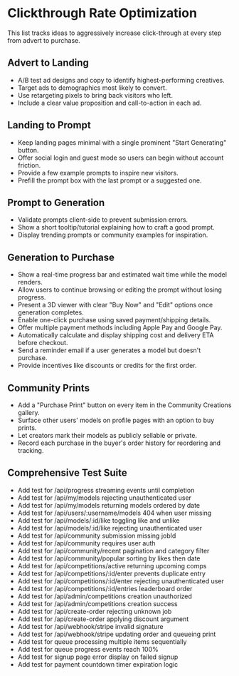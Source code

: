 # Clickthrough Rate Optimization

This list tracks ideas to aggressively increase click-through at every step from advert to purchase.

## Advert to Landing
- A/B test ad designs and copy to identify highest-performing creatives.
- Target ads to demographics most likely to convert.
- Use retargeting pixels to bring back visitors who left.
- Include a clear value proposition and call-to-action in each ad.

## Landing to Prompt
- Keep landing pages minimal with a single prominent "Start Generating" button.
- Offer social login and guest mode so users can begin without account friction.
- Provide a few example prompts to inspire new visitors.
- Prefill the prompt box with the last prompt or a suggested one.

## Prompt to Generation
- Validate prompts client-side to prevent submission errors.
- Show a short tooltip/tutorial explaining how to craft a good prompt.
- Display trending prompts or community examples for inspiration.

## Generation to Purchase
- Show a real-time progress bar and estimated wait time while the model renders.
- Allow users to continue browsing or editing the prompt without losing progress.
- Present a 3D viewer with clear "Buy Now" and "Edit" options once generation completes.
- Enable one-click purchase using saved payment/shipping details.
- Offer multiple payment methods including Apple Pay and Google Pay.
- Automatically calculate and display shipping cost and delivery ETA before checkout.
- Send a reminder email if a user generates a model but doesn't purchase.
- Provide incentives like discounts or credits for the first order.

## Community Prints
- Add a "Purchase Print" button on every item in the Community Creations gallery.
- Surface other users' models on profile pages with an option to buy prints.
- Let creators mark their models as publicly sellable or private.
- Record each purchase in the buyer's order history for reordering and tracking.


## Comprehensive Test Suite
- Add test for /api/progress streaming events until completion
- Add test for /api/my/models rejecting unauthenticated user
- Add test for /api/my/models returning models ordered by date
- Add test for /api/users/:username/models 404 when user missing
- Add test for /api/models/:id/like toggling like and unlike
- Add test for /api/models/:id/like rejecting unauthenticated user
- Add test for /api/community submission missing jobId
- Add test for /api/community requires user auth
- Add test for /api/community/recent pagination and category filter
- Add test for /api/community/popular sorting by likes then date
- Add test for /api/competitions/active returning upcoming comps
- Add test for /api/competitions/:id/enter prevents duplicate entry
- Add test for /api/competitions/:id/enter rejecting unauthenticated user
- Add test for /api/competitions/:id/entries leaderboard order
- Add test for /api/admin/competitions creation unauthorized
- Add test for /api/admin/competitions creation success
- Add test for /api/create-order rejecting unknown job
- Add test for /api/create-order applying discount argument
- Add test for /api/webhook/stripe invalid signature
- Add test for /api/webhook/stripe updating order and queueing print
- Add test for queue processing multiple items sequentially
- Add test for queue progress events reach 100%
- Add test for signup page error display on failed signup
- Add test for payment countdown timer expiration logic
